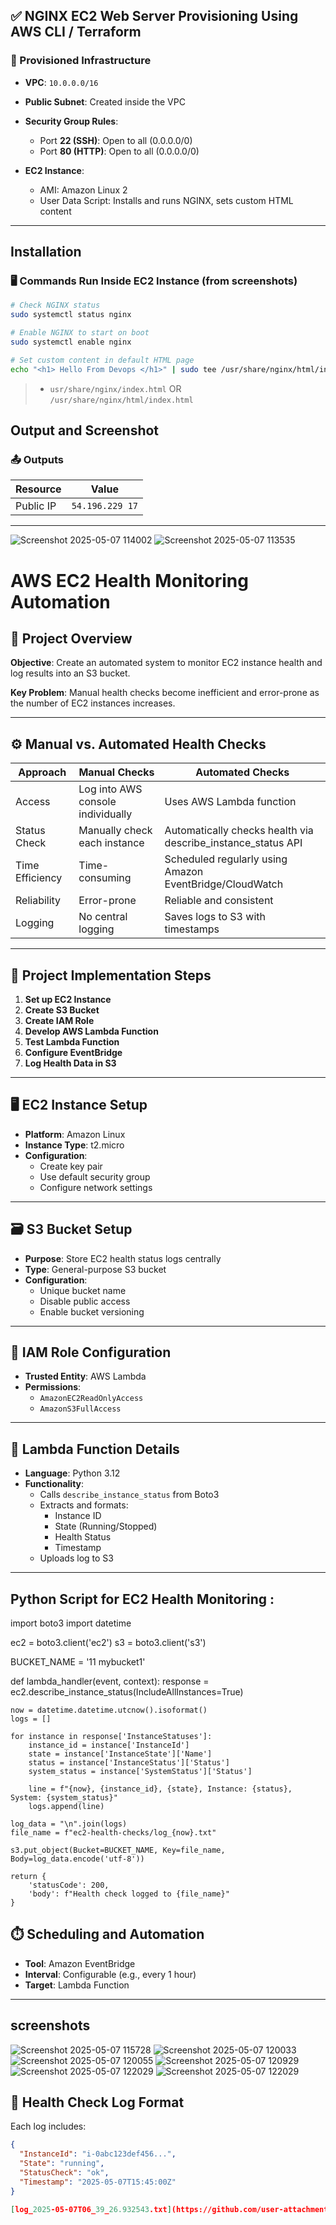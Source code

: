 
## ✅ NGINX EC2 Web Server Provisioning Using AWS CLI / Terraform

### 🔧 Provisioned Infrastructure

* **VPC**: `10.0.0.0/16`
* **Public Subnet**: Created inside the VPC
* **Security Group Rules**:

  * Port **22 (SSH)**: Open to all (0.0.0.0/0)
  * Port **80 (HTTP)**: Open to all (0.0.0.0/0)
* **EC2 Instance**:

  * AMI: Amazon Linux 2
  * User Data Script: Installs and runs NGINX, sets custom HTML content

---






## Installation
### 🖥️ Commands Run Inside EC2 Instance (from screenshots)

```bash
# Check NGINX status
sudo systemctl status nginx

# Enable NGINX to start on boot
sudo systemctl enable nginx

# Set custom content in default HTML page
echo "<h1> Hello From Devops </h1>" | sudo tee /usr/share/nginx/html/index.html
```


>
> * `usr/share/nginx/index.html` 
               OR
`/usr/share/nginx/html/index.html`

## Output and Screenshot


### 📤 Outputs

| Resource  | Value                                                           |
| --------- | --------------------------------------------------------------- |
| Public IP | `54.196.229 17`                                                 |

---

![Screenshot 2025-05-07 114002](https://github.com/user-attachments/assets/23b13dd5-e843-481a-b1d0-6e354f63a794)
![Screenshot 2025-05-07 113535](https://github.com/user-attachments/assets/ad6b4715-13f7-4797-aa31-cf8b01a5d3ee)


# AWS EC2 Health Monitoring Automation 

## 📌 Project Overview

**Objective**: Create an automated system to monitor EC2 instance health and log results into an S3 bucket.

**Key Problem**: Manual health checks become inefficient and error-prone as the number of EC2 instances increases.

---

## ⚙️ Manual vs. Automated Health Checks

| Approach        | Manual Checks                                  | Automated Checks                                      |
|----------------|------------------------------------------------|--------------------------------------------------------|
| Access          | Log into AWS console individually              | Uses AWS Lambda function                              |
| Status Check    | Manually check each instance                   | Automatically checks health via describe_instance_status API |
| Time Efficiency | Time-consuming                                 | Scheduled regularly using Amazon EventBridge/CloudWatch |
| Reliability     | Error-prone                                     | Reliable and consistent                              |
| Logging         | No central logging                              | Saves logs to S3 with timestamps                     |

---

## 🚀 Project Implementation Steps

1. **Set up EC2 Instance**
2. **Create S3 Bucket**
3. **Create IAM Role**
4. **Develop AWS Lambda Function**
5. **Test Lambda Function**
6. **Configure EventBridge**
7. **Log Health Data in S3**

---

## 🖥️ EC2 Instance Setup

- **Platform**: Amazon Linux
- **Instance Type**: t2.micro
- **Configuration**:
  - Create key pair
  - Use default security group
  - Configure network settings

---

## 🗃️ S3 Bucket Setup

- **Purpose**: Store EC2 health status logs centrally
- **Type**: General-purpose S3 bucket
- **Configuration**:
  - Unique bucket name
  - Disable public access
  - Enable bucket versioning

---

## 🔐 IAM Role Configuration

- **Trusted Entity**: AWS Lambda
- **Permissions**:
  - `AmazonEC2ReadOnlyAccess`
  - `AmazonS3FullAccess`

---

## 🧠 Lambda Function Details

- **Language**: Python 3.12
- **Functionality**:
  - Calls `describe_instance_status` from Boto3
  - Extracts and formats:
    - Instance ID
    - State (Running/Stopped)
    - Health Status
    - Timestamp
  - Uploads log to S3

---
## Python Script for EC2 Health Monitoring :

import boto3
import datetime

ec2 = boto3.client('ec2')
s3 = boto3.client('s3')

BUCKET_NAME = '11 mybucket1'  

def lambda_handler(event, context):
    response = ec2.describe_instance_status(IncludeAllInstances=True)
    
    now = datetime.datetime.utcnow().isoformat()
    logs = []

    for instance in response['InstanceStatuses']:
        instance_id = instance['InstanceId']
        state = instance['InstanceState']['Name']
        status = instance['InstanceStatus']['Status']
        system_status = instance['SystemStatus']['Status']
        
        line = f"{now}, {instance_id}, {state}, Instance: {status}, System: {system_status}"
        logs.append(line)
    
    log_data = "\n".join(logs)
    file_name = f"ec2-health-checks/log_{now}.txt"

    s3.put_object(Bucket=BUCKET_NAME, Key=file_name, Body=log_data.encode('utf-8'))
    
    return {
        'statusCode': 200,
        'body': f"Health check logged to {file_name}"
    }
## ⏱️ Scheduling and Automation

- **Tool**: Amazon EventBridge
- **Interval**: Configurable (e.g., every 1 hour)
- **Target**: Lambda Function

---
## screenshots

![Screenshot 2025-05-07 115728](https://github.com/user-attachments/assets/0c65ba1f-f4a3-472a-8119-bc51614e81bd)
![Screenshot 2025-05-07 120033](https://github.com/user-attachments/assets/4bd9e88c-30f6-4077-9a0e-fdfafe0501a7)
![Screenshot 2025-05-07 120055](https://github.com/user-attachments/assets/64067363-bd9a-4404-85cc-98332ead7cfd)
![Screenshot 2025-05-07 120929](https://github.com/user-attachments/assets/8c8ce238-e181-4824-ab8f-b419e17ebd7e)
![Screenshot 2025-05-07 122029](https://github.com/user-attachments/assets/89090d60-2ae9-474f-9231-485aebe0fb96)
![Screenshot 2025-05-07 122029](https://github.com/user-attachments/assets/70db1d93-7e81-419e-821c-a27c4969de0f)

## 🧾 Health Check Log Format

Each log includes:

```json
{
  "InstanceId": "i-0abc123def456...",
  "State": "running",
  "StatusCheck": "ok",
  "Timestamp": "2025-05-07T15:45:00Z"
}

[log_2025-05-07T06_39_26.932543.txt](https://github.com/user-attachments/files/20080867/log_2025-05-07T06_39_26.932543.txt)
